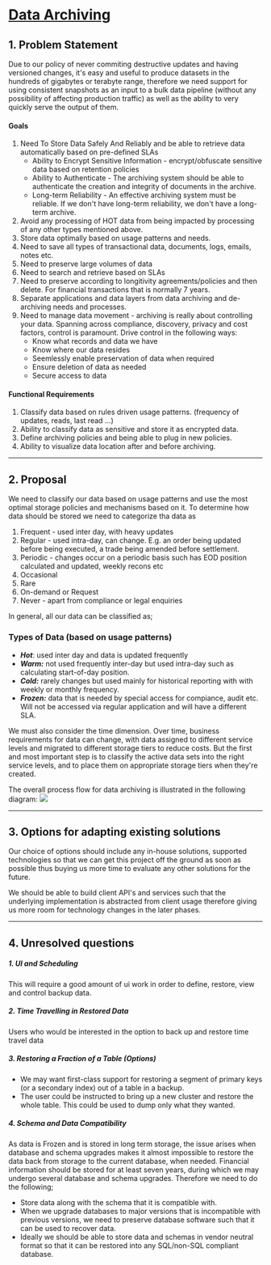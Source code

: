 # [Data Archiving ]()

## 1. Problem Statement

Due to our policy of never commiting destructive updates and having versioned changes, it's easy and useful to produce datasets in the hundreds of gigabytes or terabyte range, therefore we need support for using consistent snapshots as an input to a bulk data pipeline (without any possibility of affecting production traffic) as well as the ability to very quickly serve the output of them.

#### Goals
      
1. Need To Store Data Safely And Reliably and be able to retrieve data automatically based on pre-defined SLAs
      - Ability to Encrypt Sensitive Information - encrypt/obfuscate sensitive data based on retention policies
      - Ability to Authenticate - The archiving system should be able to authenticate the creation and integrity of documents in the archive.
      - Long-term Reliability - An effective archiving system must be reliable. If we don't have long-term reliability, we don't have a long-term archive.
2. Avoid any processing of HOT data from being impacted by processing of any other types mentioned above.
3. Store data optimally based on usage patterns and needs.
4. Need to save all types of transactional data, documents, logs, emails, notes etc.
5. Need to preserve large volumes of data
6. Need to search and retrieve based on SLAs
7. Need to preserve according to longitivity agreements/policies and then delete. For financial transactions that is normally 7 years.
8. Separate applications and data layers from data archiving and de-archiving needs and processes.
9. Need to manage data movement - archiving is really about controlling your data. Spanning across compliance, discovery, privacy and cost factors, control is paramount.
Drive control in the following ways:
      - Know what records and data we have
      - Know where our data resides
      - Seemlessly enable preservation of data when required
      - Ensure deletion of data as needed
      - Secure access to data
        
#### Functional Requirements
1. Classify data based on rules driven usage patterns. (frequency of updates, reads, last read ...)
2. Ability to classify data as sensitive and store it as encrypted data.
3. Define archiving policies and being able to plug in new policies.
4. Ability to visualize data location after and before archiving.

---

## 2. Proposal

We need to classify our data based on usage patterns and use the most optimal storage policies and mechanisms based on it. To determine how data should be stored we need to categorize tha data as 
      
 1. Frequent - used inter day, with heavy updates
 2. Regular - used intra-day, can change. E.g. an order being updated before being executed, a trade being amended before settlement.
 3. Periodic - changes occur on a periodic basis such has EOD position calculated and updated, weekly recons etc
 4. Occasional 
 5. Rare
 6. On-demand or Request
 7. Never - apart from compliance or legal enquiries
      
In general, all our data can be classified as;
### Types of Data (based on usage patterns)
- ***Hot***: used inter day and data is updated frequently
- ***Warm:*** not used frequently inter-day but used intra-day such as calculating start-of-day position.
- ***Cold:*** rarely changes but used mainly for historical reporting with with weekly or monthly frequency.
- ***Frozen:*** data that is needed by special access for compiance, audit etc. Will not be accessed via regular application and will have a different SLA.

We must also consider the time dimension. Over time, business requirements for data can change, with data assigned to different service levels and migrated to different storage tiers to reduce costs.  But the first and most important step is to classify the active data sets into the right service levels, and to place them on appropriate storage tiers when they're created.

The overall process flow for data archiving is illustrated in the following diagram:
![](Data-Archiving-Diagram.jpg)


---
## 3. Options for adapting existing solutions

Our choice of options should include any in-house solutions, supported technologies so that we can get this project off the ground as soon as possible thus buying us more time to evaluate any  other solutions for the future.

We should be able to build client API's and services such that the underlying implementation is abstracted from client usage therefore giving us more room for technology changes in the later phases.


---
## 4. Unresolved questions

##### 1. UI and Scheduling
This will require a good amount of ui work in order to define, restore, view and control backup data.

##### 2. Time Travelling in Restored Data
Users who would be interested in the option to back up and restore time travel data 

##### 3. Restoring a Fraction of a Table (Options)
- We may want first-class support for restoring a segment of primary keys (or a secondary index) out of a table in a backup.
- The user could be instructed to bring up a new cluster and restore the whole table. This could be used to dump only what they wanted.

##### 4. Schema and Data Compatibility

As data is Frozen and is stored in long term storage, the issue arises when database and schema upgrades makes it almost impossible to restore the data back from storage to the current database, when needed. Financial information should be stored for at least seven years, during which we may undergo several database and schema upgrades. Therefore we need to do the following;
 - Store data along with the schema that it is compatible with.
 - When we upgrade databases to major versions that is incompatible with previous versions, we need to preserve database software such that it can be used to recover data.
 - Ideally we should be able to store data and schemas in vendor neutral format so that it can be restored into any SQL/non-SQL  compliant database.

